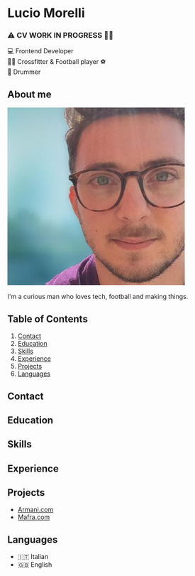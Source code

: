 # Lucio Morelli
### :warning: CV WORK IN PROGRESS :construction_worker_man:
	
:computer: Frontend Developer<br>
:weight_lifting_man: Crossfitter & Football player :soccer:<br>
:drum: Drummer		

## About me

![Lucio Morelli](me.jpeg)

 I'm a curious man who loves tech, football and making things.
 
 ## Table of Contents
  
  1. [Contact](#contact)
  2. [Education](#education)
  3. [Skills](#skills)
  4. [Experience](#experience)
  5. [Projects](#projects)
  6. [Languages](#languages)

  
  
## Contact
## Education
## Skills
## Experience
## Projects
* [Armani.com](https://www.armani.com/it/armanicom)
* [Mafra.com](https://www.mafra.com/)
 
## Languages
* :it: Italian
* :gb: English
